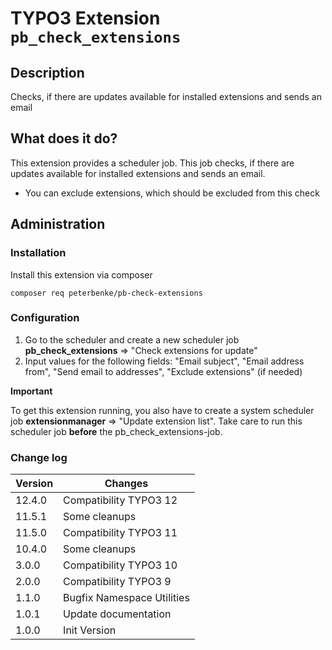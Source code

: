 # TYPO3 Extension ``pb_check_extensions`` 

## Description

Checks, if there are updates available for installed extensions and sends an email


## What does it do?

This extension provides a scheduler job. This job checks, if there are updates available for installed extensions and sends an email.

* You can exclude extensions, which should be excluded from this check


## Administration

### Installation

Install this extension via composer
    
    composer req peterbenke/pb-check-extensions

### Configuration

1. Go to the scheduler and create a new scheduler job **pb_check_extensions** => "Check extensions for update"
2. Input values for the following fields: "Email subject", "Email address from", "Send email to addresses", "Exclude extensions" (if needed)

**Important**

To get this extension running, you also have to create a system scheduler job **extensionmanager** => "Update extension list".
Take care to run this scheduler job **before** the pb_check_extensions-job.

### Change log

| Version | Changes                    |
|---------|----------------------------|
| 12.4.0  | Compatibility TYPO3 12     |
| 11.5.1  | Some cleanups              |
| 11.5.0  | Compatibility TYPO3 11     |
| 10.4.0  | Some cleanups              |
| 3.0.0   | Compatibility TYPO3 10     |
| 2.0.0   | Compatibility TYPO3 9      |
| 1.1.0   | Bugfix Namespace Utilities |
| 1.0.1   | Update documentation       |     
| 1.0.0   | Init Version               |            


